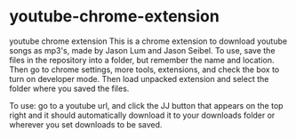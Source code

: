 # youtube-chrome-extension
youtube chrome extension
This is a chrome extension to download youtube songs as mp3's, made by Jason Lum and Jason Seibel.
To use, save the files in the repository into a folder, but remember the name and location. Then go to chrome settings, 
more tools, extensions, and check the box to turn on developer mode. Then load unpacked extension and select the folder where you saved 
the files.

To use: go to a youtube url, and click the JJ button that appears on the top right and it should automatically download it to 
your downloads folder or wherever you set downloads to be saved. 
